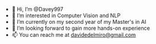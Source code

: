 - 👋 Hi, I’m @Davey997
- 👀 I’m interested in Computer Vision and NLP
- 🌱 I’m currently on my second year of my Master's in AI 
- 💞️ I’m looking forward to gain more hands-on experience
- 📫 You can reach me at davidedelmiro@gmail.com

<!---
Davey997/Davey997 is a ✨ special ✨ repository because its `README.md` (this file) appears on your GitHub profile.
You can click the Preview link to take a look at your changes.
--->
